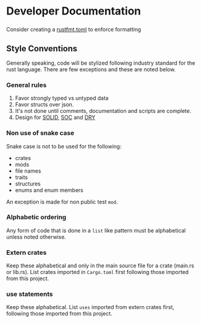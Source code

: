 # Developer Documentation

###
Consider creating a [rustfmt.toml](https://rust-lang.github.io/rustfmt/?version=master&search=) to enforce formatting

## Style Conventions

Generally speaking, code will be stylized following industry standard for the rust language.
There are few exceptions and these are noted below.  

### General rules
1. Favor strongly typed vs untyped data
2. Favor structs over json.
3. It's not done until comments, documentation and scripts are complete.
4. Design for [SOLID](https://en.wikipedia.org/wiki/SOLID), [SOC](https://en.wikipedia.org/wiki/Separation_of_concerns) and [DRY](https://en.wikipedia.org/wiki/Don%27t_repeat_yourself)

### Non use of snake case
Snake case is not to be used for the following:
* crates
* mods
* file names
* traits
* structures
* enums and enum members

An exception is made for non public test `mod`.

### Alphabetic ordering
Any form of code that is done in a `list` like pattern must be alphabetical unless noted otherwise.

### Extern crates
Keep these alphabetical and only in the main source file for a crate (main.rs or lib.rs).  List crates
imported in `Cargo.toml` first following those imported from this project.

### use statements
Keep these alphabetical.  List `uses` imported from extern crates first, following those imported from this project.
